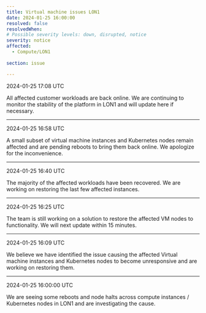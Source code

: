```yaml
---
title: Virtual machine issues LON1
date: 2024-01-25 16:00:00
resolved: false
resolvedWhen: 
# Possible severity levels: down, disrupted, notice
severity: notice 
affected:
  - Compute/LON1
    
section: issue

---
```


2024-01-25 17:08 UTC

All affected customer workloads are back online. We are continuing to monitor the stability of the platform in LON1 and will update here if necessary.

---

2024-01-25 16:58 UTC

A small subset of virtual machine instances and Kubernetes nodes remain affected and are pending reboots to bring them back online. We apologize for the inconvenience.

---

2024-01-25 16:40 UTC

The majority of the affected workloads have been recovered. We are working on restoring the last few affected instances.

---

2024-01-25 16:25 UTC

The team is still working on a solution to restore the affected VM nodes to functionality. We will next update within 15 minutes.

---

2024-01-25 16:09 UTC

We believe we have identified the issue causing the affected Virtual machine instances and Kubernetes nodes to become unresponsive and are working on restoring them.

---

2024-01-25 16:00:00 UTC

We are seeing some reboots and node halts across compute instances / Kubernetes nodes in LON1 and are investigating the cause.

